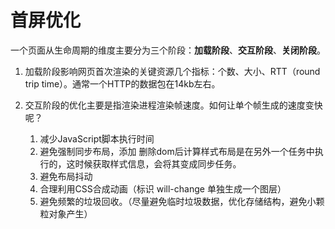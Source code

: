 # 首屏优化

一个页面从生命周期的维度主要分为三个阶段：**加载阶段**、**交互阶段**、**关闭阶段**。 

1. 加载阶段影响网页首次渲染的关键资源几个指标：个数、大小、RTT（round trip time）。通常一个HTTP的数据包在14kb左右。 

2. 交互阶段的优化主要是指渲染进程渲染帧速度。如何让单个帧生成的速度变快呢？  
   1. 减少JavaScript脚本执行时间  
   2. 避免强制同步布局，添加 删除dom后计算样式布局是在另外一个任务中执行的，这时候获取样式信息，会将其变成同步任务。
   3.  避免布局抖动  
   4. 合理利用CSS合成动画（标识 will-change 单独生成一个图层） 
   5. 避免频繁的垃圾回收。（尽量避免临时垃圾数据，优化存储结构，避免小颗粒对象产生）